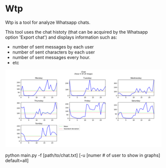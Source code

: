 Wtp
=======

Wtp is a tool for analyze Whatsapp chats.

This tool uses the chat histoty (that can be acquired by the Whatsapp option 'Export chat') and displays information such as:

- number of sent messages by each user
- number of sent characters by each user
- number of sent messages every hour.
- etc

![chat](/docs/imgs/Figure_1.png)

python main.py -f [path/to/chat.txt] [-u [numer # of user to show in graphs] default=all]